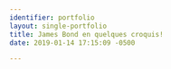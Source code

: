 ```yaml
---
identifier: portfolio
layout: single-portfolio
title: James Bond en quelques croquis!
date: 2019-01-14 17:15:09 -0500

---
```

